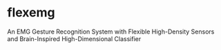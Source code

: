 # flexemg
An EMG Gesture Recognition System with Flexible High-Density Sensors and Brain-Inspired High-Dimensional Classifier

